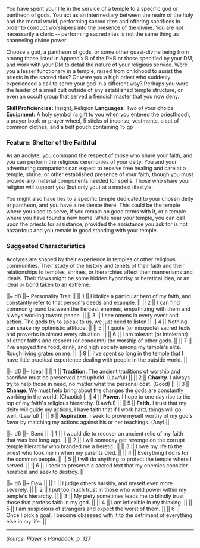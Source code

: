 You have spent your life in the service of a temple to a specific god or pantheon of gods. You act as an intermediary between the realm of the holy and the mortal world, performing sacred rites and offering sacrifices in order to conduct worshipers into the presence of the divine. You are not necessarily a cleric -- performing sacred rites is not the same thing as channeling divine power.

Choose a god, a pantheon of gods, or some other quasi-divine being from among those listed in Appendix B of the PHB or those specified by your DM, and work with your DM to detail the nature of your religious service. Were you a lesser functionary in a temple, raised from childhood to assist the priests in the sacred rites? Or were you a high priest who suddenly experienced a call to serve your god in a different way? Perhaps you were the leader of a small cult outside of any established temple structure, or even an occult group that served a fiendish master that you now deny.

**Skill Proficiencies:** Insight, Religion
**Languages:** Two of your choice
**Equipment:** A holy symbol (a gift to you when you entered the priesthood), a prayer book or prayer wheel, 5 sticks of incense, vestments, a set of common clothes, and a belt pouch containing 15 gp

### Feature: Shelter of the Faithful

As an acolyte, you command the respect of those who share your faith, and you can perform the religious ceremonies of your deity. You and your adventuring companions can expect to receive free healing and care at a temple, shrine, or other established presence of your faith, though you must provide any material components needed for spells. Those who share your religion will support you (but only you) at a modest lifestyle.

You might also have ties to a specific temple dedicated to your chosen deity or pantheon, and you have a residence there. This could be the temple where you used to serve, if you remain on good terms with it, or a temple where you have found a new home. While near your temple, you can call upon the priests for assistance, provided the assistance you ask for is not hazardous and you remain in good standing with your temple.

### Suggested Characteristics

Acolytes are shaped by their experience in temples or other religious communities. Their study of the history and tenets of their faith and their relationships to temples, shrines, or hierarchies affect their mannerisms and ideals. Their flaws might be some hidden hypocrisy or heretical idea, or an ideal or bond taken to an extreme.

||~ d8 ||~ Personality Trait ||
|| 1 || I idolize a particular hero of my faith, and constantly refer to that person's deeds and example. ||
|| 2 || I can find common ground between the fiercest enemies, empathizing with them and always working toward peace. ||
|| 3 || I see omens in every event and action. The gods try to speak to us, we just need to listen ||
|| 4 || Nothing can shake my optimistic attitude. ||
|| 5 || I quote (or misquote) sacred texts and proverbs in almost every situation. ||
|| 6 || I am tolerant (or intolerant) of other faiths and respect (or condemn) the worship of other gods. ||
|| 7 || I've enjoyed fine food, drink, and high society among my temple's elite. Rough living grates on me. ||
|| 8 || I've spent so long in the temple that I have little practical experience dealing with people in the outside world. ||

||~ d6 ||~ Ideal ||
|| 1 || **Tradition.** The ancient traditions of worship and sacrifice must be preserved and upheld. (Lawful) ||
|| 2 || **Charity.** I always try to help those in need, no matter what the personal cost. (Good) ||
|| 3 || **Change**. We must help bring about the changes the gods are constantly working in the world. (Chaotic) ||
|| 4 || **Power.** I hope to one day rise to the top of my faith's religious hierarchy. (Lawful) ||
|| 5 || **Faith.** I trust that my deity will guide my actions, I have faith that if I work hard, things will go well. (Lawful) ||
|| 6 || **Aspiration.** I seek to prove myself worthy of my god's favor by matching my actions against his or her teachings. (Any) ||

||~ d6 ||~ Bond ||
|| 1 || I would die to recover an ancient relic of my faith that was lost long ago. ||
|| 2 || I will someday get revenge on the corrupt temple hierarchy who branded me a heretic. ||
|| 3 || I owe my life to the priest who took me in when my parents died. ||
|| 4 || Everything I do is for the common people. ||
|| 5 || I will do anything to protect the temple where I served. ||
|| 6 || I seek to preserve a sacred text that my enemies consider heretical and seek to destroy. ||

||~ d6 ||~ Flaw ||
|| 1 || I judge others harshly, and myself even more severely. ||
|| 2 || I put too much trust in those who wield power within my temple's hierarchy. ||
|| 3 || My piety sometimes leads me to blindly trust those that profess faith in my god. ||
|| 4 || I am inflexible in my thinking. ||
|| 5 || I am suspicious of strangers and expect the worst of them. ||
|| 6 || Once I pick a goal, I become obsessed with it to the detriment of everything else in my life. ||

----

*Source: Player's Handbook, p. 127*
